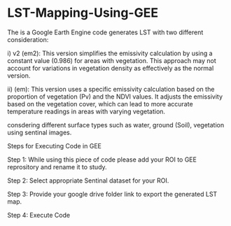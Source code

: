 # LST-Mapping-Using-GEE
The is a Google Earth Engine code generates LST with two different consideration:

i) v2 (em2): This version simplifies the emissivity calculation by using a constant value (0.986) for areas with vegetation. This approach may not account for variations in vegetation density as effectively as the normal version.

ii) (em): This version uses a specific emissivity calculation based on the proportion of vegetation (Pv) and the NDVI values. It adjusts the emissivity based on the vegetation cover, which can lead to more accurate temperature readings in areas with varying vegetation.
 
consdering different surface types such as water, ground (Soil), vegetation using sentinal images.

Steps for Executing Code in GEE

Step 1: While using this piece of code please add your ROI to GEE reprository and rename it to study.

Step 2: Select appropriate Sentinal dataset for your ROI.

Step 3: Provide your google drive folder link to export the generated LST map.

Step 4: Execute Code
